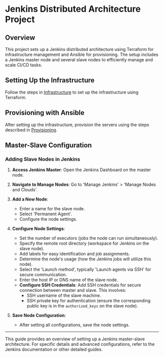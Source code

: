 
# Jenkins Distributed Architecture Project

## Overview

This project sets up a Jenkins distributed architecture using Terraform for infrastructure management and Ansible for provisioning. The setup includes a Jenkins master node and several slave nodes to efficiently manage and scale CI/CD tasks.

## Setting Up the Infrastructure

Follow the steps in [Infrastructure](./infrastructure/README.md) to set up the infrastructure using Terraform.

## Provisioning with Ansible

After setting up the infrastructure, provision the servers using the steps described in [Provisioning](./provisioning/README.md).

## Master-Slave Configuration

### Adding Slave Nodes in Jenkins

1. **Access Jenkins Master**: Open the Jenkins Dashboard on the master node.
2. **Navigate to Manage Nodes**: Go to 'Manage Jenkins' > 'Manage Nodes and Clouds'.
3. **Add a New Node**: 

   - Enter a name for the slave node.
   - Select 'Permanent Agent'.
   - Configure the node settings.
4. **Configure Node Settings**: 

   - Set the number of executors (jobs the node can run simultaneously).
   - Specify the remote root directory (workspace for Jenkins on the slave node).
   - Add labels for easy identification and job assignments.
   - Determine the node's usage (how the Jenkins jobs will utilize this node).
   - Select the 'Launch method', typically 'Launch agents via SSH' for secure communication.
   - Enter the host IP or DNS name of the slave node.
   - **Configure SSH Credentials**: Add SSH credentials for secure connection between master and slave. This involves:
     - SSH username of the slave machine.
     - SSH private key for authentication (ensure the corresponding public key is in the `authorized_keys` on the slave node).
5. **Save Node Configuration**: 
   - After setting all configurations, save the node settings.

---

This guide provides an overview of setting up a Jenkins master-slave architecture. For specific details and advanced configurations, refer to the Jenkins documentation or other detailed guides.

